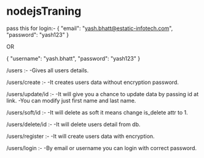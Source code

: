 # nodejsTraning

pass this for login:-
{
"email": "yash.bhatt@estatic-infotech.com",
"password": "yash123"
}

OR

{
"username": "yash.bhatt",
"password": "yash123"
}

/users :-
-Gives all users details.

/users/create :-
-It creates users data without encryption password.

/users/update/id :-
-It will give you a chance to update data by passing id at link.
-You can modify just first name and last name.

/users/soft/id :-
-It will delete as soft it means change is_delete attr to 1.

/users/delete/id :-
-It will delete users detail from db.   

/users/register :-
-It will create users data with encryption.

/users/login :-
-By email or username you can login with correct password.